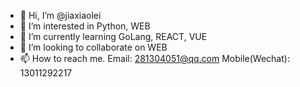 - 👋 Hi, I’m @jiaxiaolei
- 👀 I’m interested in Python, WEB
- 🌱 I’m currently learning GoLang, REACT, VUE
- 💞️ I’m looking to collaborate on WEB
- 📫 How to reach me. Email: 281304051@qq.com Mobile(Wechat): 13011292217

<!---
jiaxiaolei/jiaxiaolei is a ✨ special ✨ repository because its `README.md` (this file) appears on your GitHub profile.
You can click the Preview link to take a look at your changes.
--->
